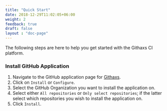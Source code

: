 ```yaml
---
title: "Quick Start"
date: 2018-12-29T11:02:05+06:00
weight: 2
feedback: true
draft: false
layout : "doc-page"
---
```


The following steps are here to help you get started with the Githaxs CI platform.

### Install GitHub Application

1. Navigate to the GitHub application page for [Githaxs](https://github.com/apps/githaxs).
2. Click on `Install` or `Configure`.
3. Select the GitHub Organization you want to install the application on.
4. Select either `All repositories` or `Only select repositories`; if the latter select which repositories you wish to install the application on.
5. Click `Install`.
